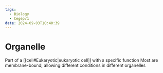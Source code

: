 ```yaml
---
tags:
  - Biology
  - Cegep/1
date: 2024-09-03T10:40:39
---
```


# Organelle

Part of a [[cell#Eukaryotic|eukaryotic cell]] with a specific function
Most are membrane-bound, allowing different conditions in different organelles